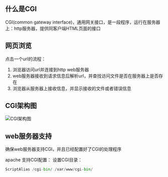 ## 什么是CGI ## 
CGI(common gateway interface)，通用网关接口，是一段程序，运行在服务器上：http服务器，提供同客户端HTML页面的接口

## 网页浏览 ## 
点击一个url的流程：
1. 浏览器访问url并连接到http web服务器
2. web服务器接收到请求信息后解析url，并查找访问文件是否在服务器上是否存在
3. 浏览器从服务器上接收信息，并显示接收的文件或者错误信息

## CGI架构图 ## 
![CGI架构图](https://i.imgur.com/R5WMGG0.png)

## web服务器支持 ## 
确保web服务器支持CGI，并且已经配置好了CGI的处理程序

apache 支持CGI配置：
设置CGI目录：
```python
ScriptAlias /cgi-bin/ /var/www/cgi-bin/
```